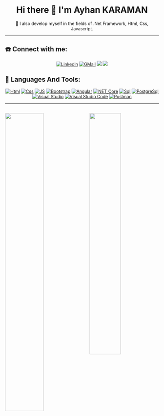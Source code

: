 
<h1 align="center">Hi there 👋  I'm Ayhan KARAMAN</h1>
<p align="center">
👀  I also develop myself in the fields of .Net Framework, Html, Css, Javascript.
</p>
<hr>

 ## ☎️   Connect with me:
 <div align="center">
  
 [![Linkedin](https://img.shields.io/badge/LINKEDIN-0A66C2?style=for-the-badge&logo=LinkedIn&logoColor=white)](https://www.linkedin.com/in/ayhan-karaman)
 [![GMail](https://img.shields.io/badge/TWITTER-1DA1F2?style=for-the-badge&logo=Twitter&logoColor=white)](https://twitter.com/GRSAYHAN)
 <a href="mailto:ayhan28ak@gmail.com"><img src="https://img.shields.io/badge/GMAIL-EA4335?style=for-the-badge&logo=Gmail&logoColor=white"></a>
 <a href="mailto:Ayhan28.ak@outlook.com.tr"><img src="https://img.shields.io/badge/OUTLOOK-0078D4?style=for-the-badge&logo=MicrosoftOutlook&logoColor=white"></a>
</div>

## 🎷 Languages And Tools:
<div align="center">
  
[![Html](https://user-images.githubusercontent.com/68536015/166105808-e436b707-17ee-4457-8f3c-0106777edaeb.png)](https://www.w3schools.com/html/)
[![Css](https://user-images.githubusercontent.com/68536015/166105825-4e43c824-d5b0-4368-bd80-e8832aa816c2.png)](https://www.w3schools.com/css/)
[![JS](https://user-images.githubusercontent.com/68536015/166105776-6afc9d5f-c250-4df3-ade2-26152353fae0.png)](https://www.javascript.com/)
[![Bootstrap](https://user-images.githubusercontent.com/68536015/166107458-eff78ac9-213d-47e5-88a1-f70257442490.png)](https://getbootstrap.com/)
[![Angular](https://user-images.githubusercontent.com/68536015/166107528-a8db2322-e217-4c00-af53-5e6be6a31cd7.png)](https://angular.io/)
[![NET_Core](https://user-images.githubusercontent.com/68536015/166105629-e97d621a-dd2d-46f8-8d42-1f7791790142.png)](https://dotnet.microsoft.com/en-us/)
[![Sql](https://user-images.githubusercontent.com/68536015/166105921-36b183b9-319c-4f9f-9e17-7a52e60e4831.png)](https://www.w3schools.com/sql/)
[![PostgreSql](https://user-images.githubusercontent.com/68536015/166107963-a3f786ac-1288-497e-a7cc-70b70da58459.png)](https://www.postgresql.org/)
[![Visual Studio](https://user-images.githubusercontent.com/68536015/166107076-8b4a2249-8561-4586-b18a-ae0553f9798d.png)](https://visualstudio.microsoft.com/tr/vs/community/)
[![Visual Studio Code](https://user-images.githubusercontent.com/68536015/166107279-dff11890-20d0-45c0-b8ac-610f52a1b3b5.png)](https://code.visualstudio.com/)
[![Postman](https://user-images.githubusercontent.com/68536015/166107744-91966457-9f9f-4ea4-bf43-c4ef8a09371b.png)](https://www.postman.com/)

</div>
<hr/><br/>
<div>

<a href="https://github.com/Ayhan2860">
  <!-- Change the `github-readme-stats.anuraghazra1.vercel.app` to `github-readme-stats.vercel.app`  -->
  <img width="50%" align="left" src="https://github-readme-stats.vercel.app/api?username=ayhan2860&repo=github-readme-stats&theme=radical" />
</a> 

<a href="https://ayhan2860.github.io/">
  <!-- Change the `github-readme-stats.anuraghazra1.vercel.app` to `github-readme-stats.vercel.app`  -->
  <img  align="right" top="0" width="45%" src="https://github-readme-stats.vercel.app/api/top-langs/?username=ayhan2860&repo=ayhan2860.github.io&layout=compact&theme=radical" />
</a>

</div>
<!--![snake gif](https://github.com/Ayhan2860/Ayhan2860/blob/output/github-contribution-grid-snake.gif)-->



